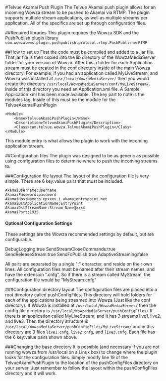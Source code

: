 
#Telvue Akamai Push Plugin
The Telvue Akamai push plugin allows for an incoming Wowza stream to be pushed to Akamai via RTMP. The plugin supports multiple stream applications, as well as multiple streams per application. All of the specifics are set up through configuration files.

##Required libraries
This plugin requires the Wowza SDK and the PushPublish plugin library `com.wowza.wms.plugin.pushpublish.protocol.rtmp.PushPublisherRTMP` 

##How to set up
First the code must be compiled and added to a .jar file. That jar file is then copied into the lib directory of the WowzaMediaServer folder for your version of Wowza. After this a folder for each Application stream must be created in the conf directory inside of the main Wowza directory. For example, if you had an application called MyLiveStream, and Wowza was installed at `/usr/local/WowzaMediaServer/` then you would create the directory `/usr/local/WowzaMediaServer/conf/MyLiveStream/`. Inside of this directory you need an Application.xml file. A Sample Application.xml has been made available. The key part to note is the modules tag. Inside of this must be the module for the TelvueAkamaiPushPlugin
	
    <Module>
        <Name>TelvueAkamiPushPlugin</Name>
        <Description>TelvueAkamiPushPlugin</Description>
        <Class>com.telvue.wowza.TelvueAkamiPushPlugin</Class>
    </Module> 

This module entry is what allows the plugin to work with the incoming application stream. 

##Configuration files
The plugin was designed to be as generic as possible using configuration files to determine where to push the incoming streams to. 

###Configuration file layout
The layout of the configuration file is very simple. There are 6 key:value pairs that must be included.

	AkamaiUsername:username
	AkamaiPassword:password
	AkamaiHostName:p.epxxxx.i.akamaientrypoint.net
	AkamaiDstApplicationName:EntryPoint
	AkamaiDstStreamName:Stream-Name@xxxx
	AkamaiPort:1935
	
#### Optional Configuration Settings
These settings are the Wowza recommended settings by default, but are configurable. 

  DebugLogging:true
  SendStreamCloseCommands:true
  SendReleaseStream:true
  SendFcPublish:true
  AdaptiveStreaming:false

All pairs are separated by a single ":" character, and reside on their own lines. All configuration files must be named after their stream names, and have the extension ".cnfg". So if there is a stream called MyStream, the configuration file would be "MyStream.cnfg"

###Configuration directory layout
The configuration files are placed into a  root directory called pushConfigFiles. This directory will hold folders for each of the applications being streamed into Wowza (Just like the conf directory). If Wowza is installed at `/usr/local/WowzaMediaServer/` then the config file directory is `/usr/local/WowzaMediaServer/pushConfigFiles/` If there is an application called MyLiveStream, and it has 3 streams live1, live2, and live3. Then the directory structure is `/usr/local/WowzaMediaServer/pushConfigFiles/MyLiveStream/` and in this directory are 3 files `live1.cnfg`, `live2.cnfg`, and `live3.cnfg`. Each file has the 6 key:value pairs shown above. 

###Changing the base directory
It is possible (and necessary if you are not running wowza from /usr/local on a Linux box) to change where the plugin looks for the configuration files. Simply modify line 19 of the TelvueAkamiPushPlugin to the location of the pushConfigFiles directory on your server. Just remember to follow the layout within the pushConfigFiles directory and it will work. 

